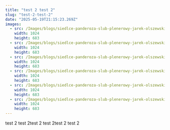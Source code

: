 ```yaml
---
title: "test 2 test 2"
slug: "test-2-test-2"
date: "2025-05-19T21:15:23.269Z"
images:
  - src: /Images/blogs/siedlce-panderoza-slub-plenerowy-jarek-olszewski-fotograf031.webp
    width: 1024
    height: 683
  - src: /Images/blogs/siedlce-panderoza-slub-plenerowy-jarek-olszewski-fotograf033.webp
    width: 1024
    height: 683
  - src: /Images/blogs/siedlce-panderoza-slub-plenerowy-jarek-olszewski-fotograf037.webp
    width: 1024
    height: 683
  - src: /Images/blogs/siedlce-panderoza-slub-plenerowy-jarek-olszewski-fotograf038.webp
    width: 1024
    height: 683
  - src: /Images/blogs/siedlce-panderoza-slub-plenerowy-jarek-olszewski-fotograf043.webp
    width: 1024
    height: 683
  - src: /Images/blogs/siedlce-panderoza-slub-plenerowy-jarek-olszewski-fotograf044.webp
    width: 1024
    height: 683
---
```


test 2 test 2test 2 test 2test 2 test 2
